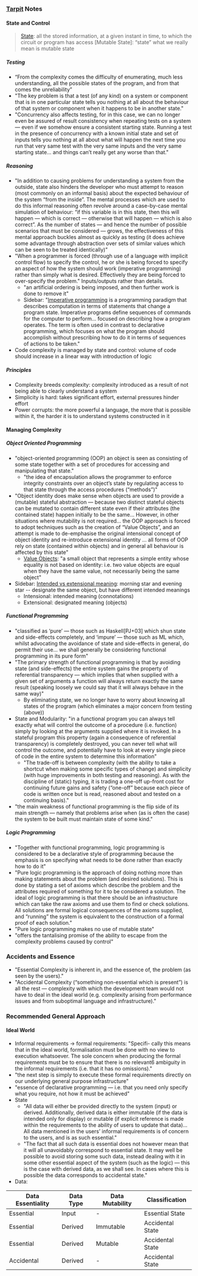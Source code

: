 ### [Tarpit] Notes

#### State and Control
> [State]: all the stored information, at a given instant in time, to which the circuit or program has access
> [Mutable State]: “state” what we really mean is mutable state

##### Testing
- “From the complexity comes the difficulty of enumerating, much less understanding, all the possible states of the program, and from that comes the unreliability”
- "The key problem is that a test (of any kind) on a system or component that is in one particular state tells you nothing at all about the behaviour of that system or component when it happens to be in another state."
- "Concurrency also affects testing, for in this case, we can no longer even be assured of result consistency when repeating tests on a system — even if we somehow ensure a consistent starting state. Running a test in the presence of concurrency with a known initial state and set of inputs tells you nothing at all about what will happen the next time you run that very same test with the very same inputs and the very same starting state... and things can’t really get any worse than that."

##### Reasoning
- "In addition to causing problems for understanding a system from the outside, state also hinders the developer who must attempt to reason (most commonly on an informal basis) about the expected behaviour of the system “from the inside”. The mental processes which are used to do this informal reasoning often revolve around a case-by-case mental simulation of behaviour: “if this variable is in this state, then this will happen — which is correct — otherwise that will happen — which is also correct”. As the number of states — and hence the number of possible scenarios that must be considered — grows, the effectiveness of this mental approach buckles almost as quickly as testing (it does achieve some advantage through abstraction over sets of similar values which can be seen to be treated identically)"
- "When a programmer is forced (through use of a language with implicit control flow) to specify the control, he or she is being forced to specify an aspect of how the system should work (imperative programming) rather than simply what is desired. Effectively they are being forced to over-specify the problem." Inputs/outputs rather than details.
  - "an artificial ordering is being imposed, and then further work is done to remove it"
  - Sidebar: "[Imperative programming] is a programming paradigm that describes computation in terms of statements that change a program state. Imperative programs define sequences of commands for the computer to perform... focused on describing how a program operates. The term is often used in contrast to declarative programming, which focuses on what the program should accomplish without prescribing how to do it in terms of sequences of actions to be taken."
- Code complexity is managed by state and control: volume of code should increase in a linear way with introduction of logic

##### Principles
- Complexity breeds complexity:  complexity introduced as a result of not being able to clearly understand a system
- Simplicity is hard: takes significant effort, external pressures hinder effort
- Power corrupts: the more powerful a language, the more that is possible within it, the harder it is to understand systems constructed in it

#### Managing Complexity

##### Object Oriented Programming
- "object-oriented programming (OOP) an object is seen as consisting of some state together with a set of procedures for accessing and manipulating that state."
  - "the idea of encapsulation allows the programmer to enforce integrity constraints over an object’s state by regulating access to that state through the access procedures (“methods”)"
- "Object identity does make sense when objects are used to provide a (mutable) stateful abstraction — because two distinct stateful objects can be mutated to contain different state even if their attributes (the contained state) happen initially to be the same... However, in other situations where mutability is not required... the OOP approach is forced to adopt techniques such as the creation of “Value Objects”, and an attempt is made to de-emphasise the original intensional concept of object identity and re-introduce extensional identity ... all forms of OOP rely on state (contained within objects) and in general all behaviour is affected by this state"
   - [Value Objects]: "a small object that represents a simple entity whose equality is not based on identity: i.e. two value objects are equal when they have the same value, not necessarily being the same object"
- Sidebar: [Intended vs extensional meaning]: morning star and evening star -- designate the same object, but have different intended meanings
  - Intensional: intended meaning (connotations)
  - Extensional: designated meaning (objects)

##### Functional Programming
- "classified as ‘pure’ — those such as Haskell[PJ+03] which shun state and side-effects completely, and ‘impure’ — those such as ML which, whilst advocating the avoidance of state and side-effects in general, do permit their use...  we shall generally be considering functional programming in its pure form"
- "The primary strength of functional programming is that by avoiding state (and side-effects) the entire system gains the property of referential transparency — which implies that when supplied with a given set of arguments a function will always return exactly the same result (speaking loosely we could say that it will always behave in the same way)"
  - By eliminating state, we no longer have to worry about knowing all states of the program (which eliminates a major concern from testing (above))
- State and Modularity: "in a functional program you can always tell exactly what will control the outcome of a procedure (i.e. function) simply by looking at the arguments supplied where it is invoked. In a stateful program this property (again a consequence of referential transparency) is completely destroyed, you can never tell what will control the outcome, and potentially have to look at every single piece of code in the entire system to determine this information"
  - "The trade-off is between complexity (with the ability to take a shortcut when making some specific types of change) and simplicity (with huge improvements in both testing and reasoning). As with the discipline of (static) typing, it is trading a one-off up-front cost for continuing future gains and safety (“one-off” because each piece of code is written once but is read, reasoned about and tested on a continuing basis)."
- "the main weakness of functional programming is the flip side of its main strength — namely that problems arise when (as is often the case) the system to be built must maintain state of some kind."

##### Logic Programming
- "Together with functional programming, logic programming is considered to be a declarative style of programming because the emphasis is on specifying what needs to be done rather than exactly how to do it"
- "Pure logic programming is the approach of doing nothing more than making statements about the problem (and desired solutions). This is done by stating a set of axioms which describe the problem and the attributes required of something for it to be considered a solution. The ideal of logic programming is that there should be an infrastructure which can take the raw axioms and use them to find or check solutions. All solutions are formal logical consequences of the axioms supplied, and “running” the system is equivalent to the construction of a formal proof of each solution."
- "Pure logic programming makes no use of mutable state"
- "offers the tantalising promise of the ability to escape from the complexity problems caused by control"

### Accidents and Essence
- "Essential Complexity is inherent in, and the essence of, the problem (as seen by the users)."
- "Accidental Complexity (“something non-essential which is present”) is all the rest — complexity with which the development team would not have to deal in the ideal world (e.g. complexity arising from performance issues and from suboptimal language and infrastructure)."

### Recommended General Approach

#### Ideal World
- Informal requirements -> formal requirements: "Specifi-
cally this means that in the ideal world, formalisation must be done with no
view to execution whatsoever. The sole concern when producing the formal
requirements must be to ensure that there is no relevant6 ambiguity in the
informal requirements (i.e. that it has no omissions)."
- "the next step is simply to execute these formal requirements
directly on our underlying general purpose infrastructure"
- "essence of declarative programming — i.e. that you need only
specify what you require, not how it must be achieved"
- State
  - "All data will either be provided directly to the system (input) or derived.
Additionally, derived data is either immutable (if the data is intended only
for display) or mutable (if explicit reference is made within the requirements
to the ability of users to update that data)... All data mentioned in the users’ informal requirements is of concern to
the users, and is as such essential."
  - "The fact that all such data is essential
does not however mean that it will all unavoidably correspond to essential
state. It may well be possible to avoid storing some such data, instead
dealing with it in some other essential aspect of the system (such as the
logic) — this is the case with derived data, as we shall see. In cases where
this is possible the data corresponds to accidental state."
 - Data:

Data Essentiality | Data Type | Data Mutability | Classification
--- | --- | --- | ---
Essential | Input | - | Essential State
Essential | Derived | Immutable | Accidental State
Essential | Derived | Mutable | Accidental State
Accidental | Derived | - | Accidental State


<!-- Links -->
[Tarpit]: http://shaffner.us/cs/papers/tarpit.pdf
[State]: https://en.wikipedia.org/wiki/State_(computer_science)
[Value Objects]: https://en.wikipedia.org/wiki/Value_object
[Imperative programming]: https://en.wikipedia.org/wiki/Imperative_programming
[Intended vs extensional meaning]: http://plato.stanford.edu/entries/logic-intensional/
